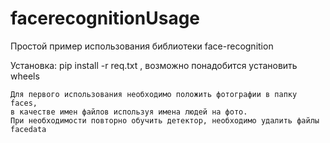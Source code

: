 # facerecognitionUsage
Простой пример использования библиотеки face-recognition

Установка: pip install -r req.txt , возможно понадобится установить wheels

    Для первого использования необходимо положить фотографии в папку faces,
    в качестве имен файлов используя имена людей на фото.
    При необходимости повторно обучить детектор, необходимо удалить файлы facedata
